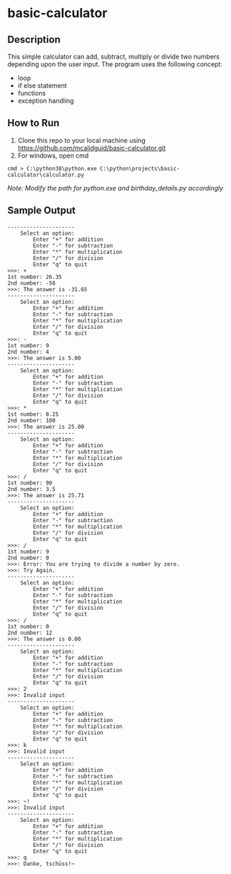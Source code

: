 # basic-calculator

## Description
This simple calculator can add, subtract, multiply or divide two numbers depending upon the user input. The program uses the following concept:
* loop
* if else statement
* functions
* exception handling

## How to Run
1. Clone this repo to your local machine using https://github.com/mcalidguid/basic-calculator.git
2. For windows, open cmd
```
cmd > C:\python38\python.exe C:\python\projects\basic-calculator\calculator.py
```
_Note: Modify the path for python.exe and birthday_details.py accordingly_

## Sample Output
```
---------------------
    Select an option:
        Enter "+" for addition
        Enter "-" for subtraction
        Enter "*" for multiplication
        Enter "/" for division
        Enter "q" to quit
>>>: +
1st number: 26.35
2nd number: -58
>>>: The answer is -31.65
---------------------
    Select an option:
        Enter "+" for addition
        Enter "-" for subtraction
        Enter "*" for multiplication
        Enter "/" for division
        Enter "q" to quit
>>>: -
1st number: 9
2nd number: 4
>>>: The answer is 5.00
---------------------
    Select an option:
        Enter "+" for addition
        Enter "-" for subtraction
        Enter "*" for multiplication
        Enter "/" for division
        Enter "q" to quit
>>>: *
1st number: 0.25
2nd number: 100
>>>: The answer is 25.00
---------------------
    Select an option:
        Enter "+" for addition
        Enter "-" for subtraction
        Enter "*" for multiplication
        Enter "/" for division
        Enter "q" to quit
>>>: /
1st number: 90
2nd number: 3.5
>>>: The answer is 25.71
---------------------
    Select an option:
        Enter "+" for addition
        Enter "-" for subtraction
        Enter "*" for multiplication
        Enter "/" for division
        Enter "q" to quit
>>>: /
1st number: 9
2nd number: 0
>>>: Error: You are trying to divide a number by zero.
>>>: Try Again.
---------------------
    Select an option:
        Enter "+" for addition
        Enter "-" for subtraction
        Enter "*" for multiplication
        Enter "/" for division
        Enter "q" to quit
>>>: /
1st number: 0
2nd number: 12
>>>: The answer is 0.00
---------------------
    Select an option:
        Enter "+" for addition
        Enter "-" for subtraction
        Enter "*" for multiplication
        Enter "/" for division
        Enter "q" to quit
>>>: 2
>>>: Invalid input
---------------------
    Select an option:
        Enter "+" for addition
        Enter "-" for subtraction
        Enter "*" for multiplication
        Enter "/" for division
        Enter "q" to quit
>>>: k
>>>: Invalid input
---------------------
    Select an option:
        Enter "+" for addition
        Enter "-" for subtraction
        Enter "*" for multiplication
        Enter "/" for division
        Enter "q" to quit
>>>: ~!
>>>: Invalid input
---------------------
    Select an option:
        Enter "+" for addition
        Enter "-" for subtraction
        Enter "*" for multiplication
        Enter "/" for division
        Enter "q" to quit
>>>: q
>>>: Danke, tschüss!~
```


